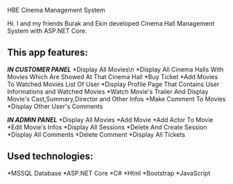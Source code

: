 HBE Cinema Management System


Hi.
I and my friends Burak and Ekin developed Cinema Hall Management System with ASP.NET Core.


## This app features:

***IN CUSTOMER PANEL***
*Display All Movies\n
*Display All Cinema Halls With Movies Which Are Showed At That Cinema Hall
*Buy Ticket
*Add Movies To Watched Movies List Of User
*Display Profile Page That Contains User Informations and Watched Movies
*Watch Movie's Trailer And Display Movie's Cast,Summary,Director and Other Infos
*Make Comment To Movies
*Display Other User's Comments

***IN ADMIN PANEL***
*Display All Movies
*Add Movie
*Add Actor To Movie
*Edit Movie's Infos
*Display All Sessions
*Delete And Create Session
*Display All Comments
*Delete Comment
*Display All Tickets


## Used technologies:
*MSSQL Database
*ASP.NET Core
*C#
*Html
*Bootstrap
*JavaScript

